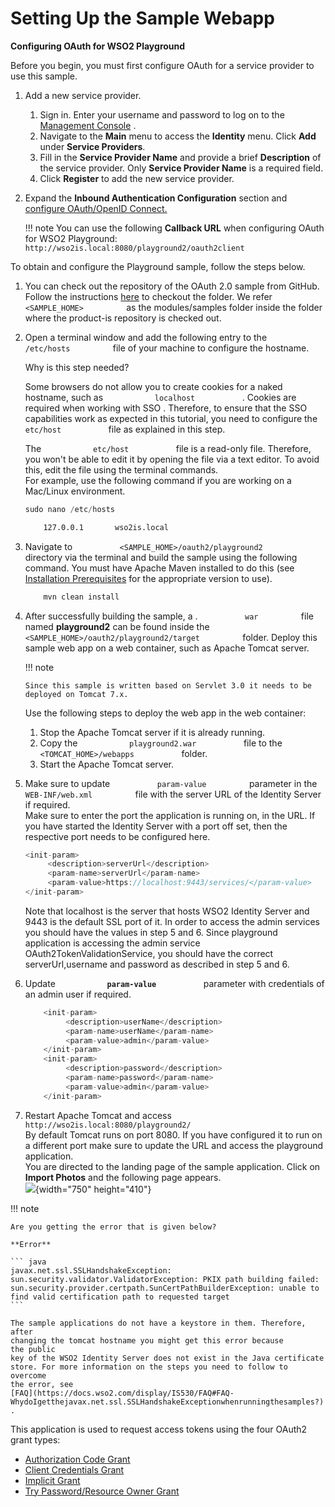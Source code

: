 # Setting Up the Sample Webapp

**Configuring OAuth for WSO2 Playground**

Before you begin, you must first configure OAuth for a service provider
to use this sample.

1.  Add a new service provider.
    1.  Sign in. Enter your username and password to log on to the
        [Management
        Console](../../setup/getting-started-with-the-management-console) .
    2.  Navigate to the **Main** menu to access the **Identity** menu.
        Click **Add** under **Service Providers**.
    3.  Fill in the **Service Provider Name** and provide a brief
        **Description** of the service provider. Only **Service Provider
        Name** is a required field.
    4.  Click **Register** to add the new service provider.
2.  Expand the **Inbound Authentication Configuration** section and
    [configure OAuth/OpenID
    Connect.](_Configuring_OAuth2-OpenID_Connect_Single-Sign-On_)

    !!! note You can use the following **Callback URL** when configuring
        OAuth for WSO2 Playground:
        `                         http://wso2is.local:8080/playground2/oauth2client                       `

To obtain and configure the Playground sample, follow the steps below.

1.  You can check out the repository of the OAuth 2.0 sample from
    GitHub. Follow the instructions [here](../../using-wso2-identity-server/downloading-a-sample) to
    checkout the folder. We refer `           <SAMPLE_HOME>          `
    as the modules/samples folder inside the folder where the product-is
    repository is checked out.

2.  Open a terminal window and add the following entry to the
    `           /etc/hosts          ` file of your machine to configure
    the hostname.

    Why is this step needed?

    Some browsers do not allow you to create cookies for a naked
    hostname, such as `            localhost           ` . Cookies are
    required when working with SSO . Therefore, to ensure that the SSO
    capabilities work as expected in this tutorial, you need to
    configure the `            etc/host           ` file as explained in
    this step.

    The `            etc/host           ` file is a read-only file.
    Therefore, you won't be able to edit it by opening the file via a
    text editor. To avoid this, edit the file using the terminal
    commands.  
    For example, use the following command if you are working on a
    Mac/Linux environment.

    ``` java
    sudo nano /etc/hosts
    ```

    ``` bash
        127.0.0.1       wso2is.local
    ```

3.  Navigate to `           <SAMPLE_HOME>/oauth2/playground2          `
    directory via the terminal and build the sample using the following
    command. You must have Apache Maven installed to do this (see
    [Installation Prerequisites](_Installation_Prerequisites_) for the
    appropriate version to use).

    ``` java
        mvn clean install
    ```

4.  After successfully building the sample, a .
    `           war          ` file named **playground2** can be found
    inside the
    `           <SAMPLE_HOME>/oauth2/playground2/target          `
    folder. Deploy this sample web app on a web container, such as
    Apache Tomcat server.

    !!! note
    
        Since this sample is written based on Servlet 3.0 it needs to be
        deployed on Tomcat 7.x.
    

    Use the following steps to deploy the web app in the web container:

    1.  Stop the Apache Tomcat server if it is already running.
    2.  Copy the `            playground2.war           ` file to the
        `            <TOMCAT_HOME>/webapps           ` folder.
    3.  Start the Apache Tomcat server.

5.  Make sure to update `           param-value          ` parameter in
    the `           WEB-INF/web.xml          ` file with the server URL
    of the Identity Server if required.  
    Make sure to enter the port the application is running on, in the
    URL. If you have started the Identity Server with a port off set,
    then the respective port needs to be configured here.

    ``` java
    <init-param>
         <description>serverUrl</description>
         <param-name>serverUrl</param-name>
         <param-value>https://localhost:9443/services/</param-value>
    </init-param>
    ```

    Note that localhost is the server that hosts WSO2 Identity Server
    and 9443 is the default SSL port of it. In order to access the admin
    services you should have the values in step 5 and 6. Since
    playground application is accessing the admin service
    OAuth2TokenValidationService, you should have the correct
    serverUrl,username and password as described in step 5 and 6.

6.  Update **`            param-value           `** parameter with
    credentials of an admin user if required.

    ``` java
        <init-param>
             <description>userName</description>
             <param-name>userName</param-name>
             <param-value>admin</param-value>
        </init-param>
        <init-param>
             <description>password</description>
             <param-name>password</param-name>
             <param-value>admin</param-value>
        </init-param>
    ```

7.  Restart Apache Tomcat and access
    `           http://wso2is.local:8080/playground2/          `  
    By default Tomcat runs on port 8080. If you have configured it to
    run on a different port make sure to update the URL and access the
    playground application.  
    You are directed to the landing page of the sample application.
    Click on **Import Photos** and the following page appears.  
    ![](attachments/103329944/103329945.png){width="750" height="410"}

!!! note
    
    Are you getting the error that is given below?
    
    **Error**
    
    ``` java
    javax.net.ssl.SSLHandshakeException: sun.security.validator.ValidatorException: PKIX path building failed: sun.security.provider.certpath.SunCertPathBuilderException: unable to find valid certification path to requested target
    ```
    
    The sample applications do not have a keystore in them. Therefore, after
    changing the tomcat hostname you might get this error because the public
    key of the WSO2 Identity Server does not exist in the Java certificate
    store. For more information on the steps you need to follow to overcome
    the error, see
    [FAQ](https://docs.wso2.com/display/IS530/FAQ#FAQ-WhydoIgetthejavax.net.ssl.SSLHandshakeExceptionwhenrunningthesamples?)
    .
    

This application is used to request access tokens using the four OAuth2
grant types:

-   [Authorization Code Grant](_Try_Authorization_Code_Grant_)
-   [Client Credentials Grant](_Try_Client_Credentials_Grant_)
-   [Implicit Grant](_Try_Implicit_Grant_)
-   [Try Password/Resource Owner Grant](_Try_Password_Grant_)
